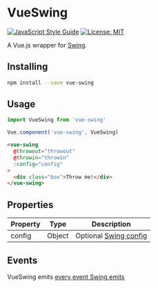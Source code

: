 # VueSwing

[![JavaScript Style Guide](https://img.shields.io/badge/code_style-standard-brightgreen.svg)](https://standardjs.com)
[![License: MIT](https://img.shields.io/badge/License-MIT-yellow.svg)](https://opensource.org/licenses/MIT)

A Vue.js wrapper for [Swing](https://github.com/gajus/swing).

## Installing

```sh
npm install --save vue-swing
```

## Usage

```js
import VueSwing from 'vue-swing'

Vue.component('vue-swing', VueSwing)
```

```html
<vue-swing
  @throwout="throwout"
  @throwin="throwin"
  :config="config"
>
  <div class="box">Throw me!</div>
</vue-swing>
```

## Properties
| Property | Type | Description |
|----------|------|-------------|
| config   | Object | Optional [Swing config](https://github.com/gajus/swing#configuration) |

## Events

VueSwing emits [every event Swing emits](https://github.com/gajus/swing#events)
